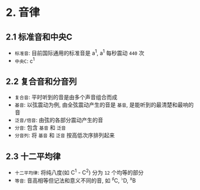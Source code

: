 # 2. 音律

## 2.1 标准音和中央C 
- `标准音`: 目前国际通用的标准音是 a<sup>1</sup>, a<sup>1</sup> 每秒震动 `440` 次
- `中央C`: c<sup>1</sup>

## 2.2 复合音和分音列
- `复合音`: 平时听到的音是由多个声音组合而成
- `基音`: 以弦震动为例, 由全弦震动产生的音是 `基音`, 是能听到的最清楚和最响的音
- `泛音/倍音`: 由弦的各部分震动产生的音
- `分音`: 包含 `基音` 和 `泛音`
- `分音列`: 将 `基音` 和 `泛音` 按高低次序排列起来

## 2.3 十二平均律
- `十二平均律`: 将纯八度(如 C<sup>1</sup> - C<sup>2</sup>) 分为 `12` 个均等的部分
- `等音`: 音高相等但记法和意义不同的音, 如 <sup>♯</sup>C, <sup>♭</sup>D, <sup>x</sup>B
